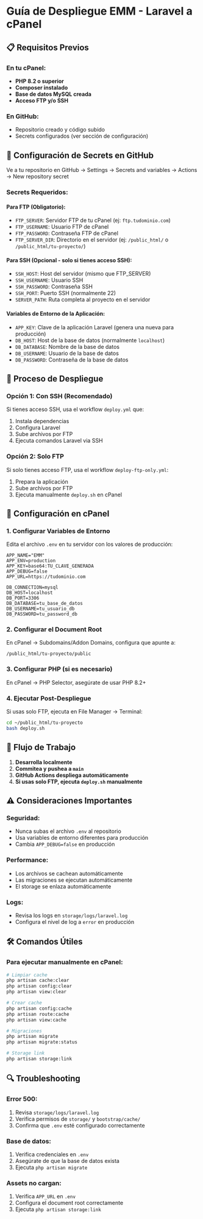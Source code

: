 # Guía de Despliegue EMM - Laravel a cPanel

## 📋 Requisitos Previos

### En tu cPanel:

-   **PHP 8.2 o superior**
-   **Composer instalado**
-   **Base de datos MySQL creada**
-   **Acceso FTP y/o SSH**

### En GitHub:

-   Repositorio creado y código subido
-   Secrets configurados (ver sección de configuración)

## 🔧 Configuración de Secrets en GitHub

Ve a tu repositorio en GitHub → Settings → Secrets and variables → Actions → New repository secret

### Secrets Requeridos:

#### Para FTP (Obligatorio):

-   `FTP_SERVER`: Servidor FTP de tu cPanel (ej: `ftp.tudominio.com`)
-   `FTP_USERNAME`: Usuario FTP de cPanel
-   `FTP_PASSWORD`: Contraseña FTP de cPanel
-   `FTP_SERVER_DIR`: Directorio en el servidor (ej: `/public_html/` o `/public_html/tu-proyecto/`)

#### Para SSH (Opcional - solo si tienes acceso SSH):

-   `SSH_HOST`: Host del servidor (mismo que FTP_SERVER)
-   `SSH_USERNAME`: Usuario SSH
-   `SSH_PASSWORD`: Contraseña SSH
-   `SSH_PORT`: Puerto SSH (normalmente 22)
-   `SERVER_PATH`: Ruta completa al proyecto en el servidor

#### Variables de Entorno de la Aplicación:

-   `APP_KEY`: Clave de la aplicación Laravel (genera una nueva para producción)
-   `DB_HOST`: Host de la base de datos (normalmente `localhost`)
-   `DB_DATABASE`: Nombre de la base de datos
-   `DB_USERNAME`: Usuario de la base de datos
-   `DB_PASSWORD`: Contraseña de la base de datos

## 🚀 Proceso de Despliegue

### Opción 1: Con SSH (Recomendado)

Si tienes acceso SSH, usa el workflow `deploy.yml` que:

1. Instala dependencias
2. Configura Laravel
3. Sube archivos por FTP
4. Ejecuta comandos Laravel via SSH

### Opción 2: Solo FTP

Si solo tienes acceso FTP, usa el workflow `deploy-ftp-only.yml`:

1. Prepara la aplicación
2. Sube archivos por FTP
3. Ejecuta manualmente `deploy.sh` en cPanel

## 📝 Configuración en cPanel

### 1. Configurar Variables de Entorno

Edita el archivo `.env` en tu servidor con los valores de producción:

```env
APP_NAME="EMM"
APP_ENV=production
APP_KEY=base64:TU_CLAVE_GENERADA
APP_DEBUG=false
APP_URL=https://tudominio.com

DB_CONNECTION=mysql
DB_HOST=localhost
DB_PORT=3306
DB_DATABASE=tu_base_de_datos
DB_USERNAME=tu_usuario_db
DB_PASSWORD=tu_password_db
```

### 2. Configurar el Document Root

En cPanel → Subdomains/Addon Domains, configura que apunte a:

```
/public_html/tu-proyecto/public
```

### 3. Configurar PHP (si es necesario)

En cPanel → PHP Selector, asegúrate de usar PHP 8.2+

### 4. Ejecutar Post-Despliegue

Si usas solo FTP, ejecuta en File Manager → Terminal:

```bash
cd ~/public_html/tu-proyecto
bash deploy.sh
```

## 🔄 Flujo de Trabajo

1. **Desarrolla localmente**
2. **Commitea y pushea a `main`**
3. **GitHub Actions despliega automáticamente**
4. **Si usas solo FTP, ejecuta `deploy.sh` manualmente**

## ⚠️ Consideraciones Importantes

### Seguridad:

-   Nunca subas el archivo `.env` al repositorio
-   Usa variables de entorno diferentes para producción
-   Cambia `APP_DEBUG=false` en producción

### Performance:

-   Los archivos se cachean automáticamente
-   Las migraciones se ejecutan automáticamente
-   El storage se enlaza automáticamente

### Logs:

-   Revisa los logs en `storage/logs/laravel.log`
-   Configura el nivel de log a `error` en producción

## 🛠️ Comandos Útiles

### Para ejecutar manualmente en cPanel:

```bash
# Limpiar cache
php artisan cache:clear
php artisan config:clear
php artisan view:clear

# Crear cache
php artisan config:cache
php artisan route:cache
php artisan view:cache

# Migraciones
php artisan migrate
php artisan migrate:status

# Storage link
php artisan storage:link
```

## 🔍 Troubleshooting

### Error 500:

1. Revisa `storage/logs/laravel.log`
2. Verifica permisos de `storage/` y `bootstrap/cache/`
3. Confirma que `.env` esté configurado correctamente

### Base de datos:

1. Verifica credenciales en `.env`
2. Asegúrate de que la base de datos exista
3. Ejecuta `php artisan migrate`

### Assets no cargan:

1. Verifica `APP_URL` en `.env`
2. Configura el document root correctamente
3. Ejecuta `php artisan storage:link`
